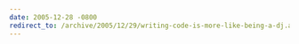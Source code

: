 ```yaml
---
date: 2005-12-28 -0800
redirect_to: /archive/2005/12/29/writing-code-is-more-like-being-a-dj.aspx/
---
```

